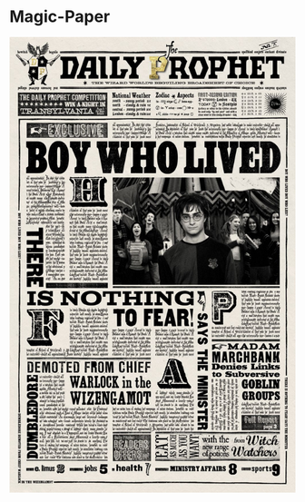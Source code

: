 # Magic-Paper
![alt text](https://github.com/Adriaan999/Magic-Paper/blob/main/daily-prophet.jpeg?raw=true)

